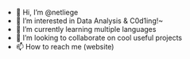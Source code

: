 - 👋 Hi, I’m @netliege
- 👀 I’m interested in Data Analysis & C0d1ing!~
- 🌱 I’m currently learning multiple languages
- 💞️ I’m looking to collaborate on cool useful projects
- 📫 How to reach me (website)

<!---
netliege/netliege is a ✨ special ✨ repository because its `README.md` (this file) appears on your GitHub profile.
You can click the Preview link to take a look at your changes.
--->
